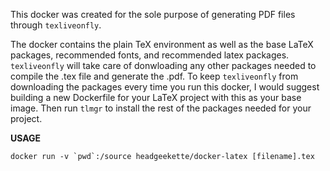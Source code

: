 This docker was created for the sole purpose of generating PDF files through `texliveonfly`.

The docker contains the plain TeX environment as well as the base LaTeX packages, recommended fonts, and recommended latex packages.  `texliveonfly` will take care of donwloading any other packages needed to compile the .tex file and generate the .pdf. To keep `texliveonfly` from downloading the packages every time you run this docker, I would suggest building a new Dockerfile for your LaTeX project with this as your base image. Then run `tlmgr` to install the rest of the packages needed for your project.

**USAGE**

    docker run -v `pwd`:/source headgeekette/docker-latex [filename].tex
